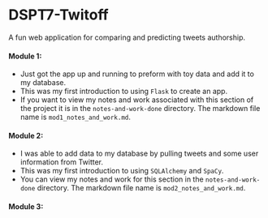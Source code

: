 # DSPT7-Twitoff
A fun web application for comparing and predicting tweets authorship.

#### Module 1:
- Just got the app up and running to preform with toy data and add it to my database.
- This was my first introduction to using `Flask` to create an app.
- If you want to view my notes and work associated with this section of the project it is in the `notes-and-work-done` directory. The markdown file name is `mod1_notes_and_work.md`.

#### Module 2:
- I was able to add data to my database by pulling tweets and some user information from Twitter.
- This was my first introduction to using `SQLAlchemy` and `SpaCy`.
- You can view my notes and work for this section in the `notes-and-work-done` directory. The markdown file name is `mod2_notes_and_work.md`.

#### Module 3:
